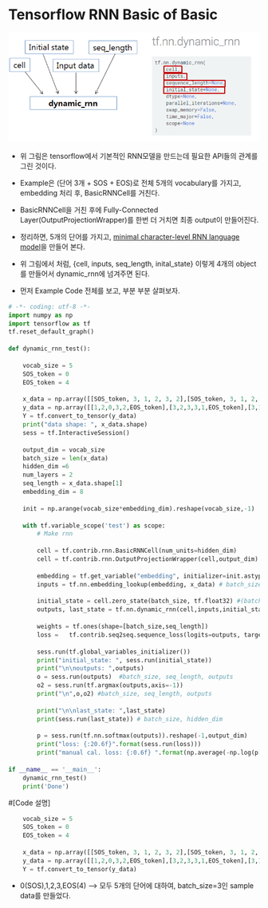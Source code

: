 # Tensorflow RNN Basic of Basic
<p align="center"><img width="700" src="dynamic-rnn.png" />  </p>


* 위 그림은 tensorflow에서 기본적인 RNN모델을 만드는데 필요한 API들의 관계를 그린 것이다.

* Example은 (단어 3개 + SOS + EOS)로 전체 5개의 vocabulary를 가지고, embedding 처리 후, BasicRNNCell를 거친다.
* BasicRNNCell을 거친 후에 Fully-Connected Layer(OutputProjectionWrapper)를 한번 더 거치면 최종 output이 만들어진다.
* 정리하면, 5개의 단어를 가지고, [minimal character-level RNN language model](http://karpathy.github.io/2015/05/21/rnn-effectiveness/)을 만들어 본다.
* 위 그림에서 처럼, {cell,  inputs, seq_length, inital_state} 이렇게 4개의 object를 만들어서 dynamic_rnn에 넘겨주면 된다.
* 먼저 Example Code 전체를 보고, 부분 부분 살펴보자.

```python
# -*- coding: utf-8 -*-
import numpy as np
import tensorflow as tf
tf.reset_default_graph()

def dynamic_rnn_test():

    vocab_size = 5
    SOS_token = 0
    EOS_token = 4
    
    x_data = np.array([[SOS_token, 3, 1, 2, 3, 2],[SOS_token, 3, 1, 2, 3, 1],[SOS_token, 1, 3, 2, 2, 1]], dtype=np.int32)
    y_data = np.array([[1,2,0,3,2,EOS_token],[3,2,3,3,1,EOS_token],[3,1,1,2,0,EOS_token]],dtype=np.int32)
    Y = tf.convert_to_tensor(y_data)
    print("data shape: ", x_data.shape)
    sess = tf.InteractiveSession()
    
    output_dim = vocab_size
    batch_size = len(x_data)
    hidden_dim =6
    num_layers = 2
    seq_length = x_data.shape[1]
    embedding_dim = 8

    init = np.arange(vocab_size*embedding_dim).reshape(vocab_size,-1)
    
    with tf.variable_scope('test') as scope:
        # Make rnn

        cell = tf.contrib.rnn.BasicRNNCell(num_units=hidden_dim)
        cell = tf.contrib.rnn.OutputProjectionWrapper(cell,output_dim)
    
        embedding = tf.get_variable("embedding", initializer=init.astype(np.float32),dtype = tf.float32)
        inputs = tf.nn.embedding_lookup(embedding, x_data) # batch_size  x seq_length x embedding_dim
    
        initial_state = cell.zero_state(batch_size, tf.float32) #(batch_size x hidden_dim) 
        outputs, last_state = tf.nn.dynamic_rnn(cell,inputs,initial_state=initial_state)    

        weights = tf.ones(shape=[batch_size,seq_length])
        loss =   tf.contrib.seq2seq.sequence_loss(logits=outputs, targets=Y, weights=weights)
    
        sess.run(tf.global_variables_initializer())
        print("initial_state: ", sess.run(initial_state))
        print("\n\noutputs: ",outputs)
        o = sess.run(outputs)  #batch_size, seq_length, outputs
        o2 = sess.run(tf.argmax(outputs,axis=-1))
        print("\n",o,o2) #batch_size, seq_length, outputs
    
        print("\n\nlast_state: ",last_state)
        print(sess.run(last_state)) # batch_size, hidden_dim
      
        p = sess.run(tf.nn.softmax(outputs)).reshape(-1,output_dim)
        print("loss: {:20.6f}".format(sess.run(loss)))
        print("manual cal. loss: {:0.6f} ".format(np.average(-np.log(p[np.arange(y_data.size),y_data.flatten()]))) )

if __name__ == '__main__':
    dynamic_rnn_test()
    print('Done')
```

#[Code 설명]
```python
    vocab_size = 5
    SOS_token = 0
    EOS_token = 4
    
    x_data = np.array([[SOS_token, 3, 1, 2, 3, 2],[SOS_token, 3, 1, 2, 3, 1],[SOS_token, 1, 3, 2, 2, 1]], dtype=np.int32)
    y_data = np.array([[1,2,0,3,2,EOS_token],[3,2,3,3,1,EOS_token],[3,1,1,2,0,EOS_token]],dtype=np.int32)
    Y = tf.convert_to_tensor(y_data)
```

* 0(SOS),1,2,3,EOS(4) --> 모두 5개의 단어에 대하여, batch_size=3인 sample data를 만들었다.


